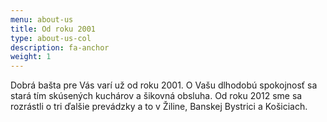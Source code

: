 ```yaml
---
menu: about-us
title: Od roku 2001
type: about-us-col
description: fa-anchor
weight: 1
---
```

Dobrá bašta pre Vás varí už od roku 2001. O Vašu dlhodobú spokojnosť sa stará tím skúsených kuchárov a šikovná obsluha. Od roku 2012 sme sa rozrástli o tri ďalšie prevádzky a to v Žiline, Banskej Bystrici a Košiciach.